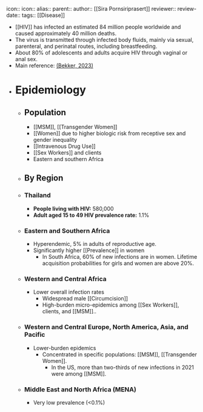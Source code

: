 icon:: 
icon::
alias::
parent::
author:: [[Sira Pornsiriprasert]] 
reviewer::
review-date::
tags:: [[Disease]]

- [[HIV]] has infected an estimated 84 million people worldwide and caused 
  approximately 40 million deaths.
- The virus is transmitted through infected body 
  fluids, mainly via sexual, parenteral, and perinatal routes, including 
  breastfeeding.
- About 80% of adolescents and adults acquire HIV through 
  vaginal or anal sex.
- Main reference: [(Bekker, 2023)]([[References/bekkerHIVInfection2023]])
- # Epidemiology
	- ## Population
		- [[MSM]], [[Transgender Women]]
		- [[Women]] due to higher biologic risk from receptive sex and gender inequality
		- [[Intravenous Drug Use]]
		- [[Sex Workers]] and clients
		- Eastern and southern Africa
	- ## By Region
	- ### Thailand
		- **People living with HIV:** 580,000
		- **Adult aged 15 to 49 HIV prevalence rate:** 1.1%
	- ### Eastern and Southern Africa
		- Hyperendemic, 5% in adults of reproductive age.
		- Significantly higher [[Prevalence]] in women
			- In South Africa, 60% of new infections are in women. Lifetime acquisition probabilities for 
			  girls and women are above 20%.
	- ### Western and Central Africa
		- Lower overall infection rates
			- Widespread male [[Circumcision]]
			- High-burden micro-epidemics among [[Sex Workers]], 
			  clients, and [[MSM]]..
	- ### Western and Central Europe, North America, Asia, and Pacific
		- Lower-burden epidemics
			- Concentrated in specific populations: [[MSM]], [[Transgender Women]].
				- In the US, more than two-thirds of new infections in 2021 were among [[MSM]].
	- ### Middle East and North Africa (MENA)
		- Very low prevalence (<0.1%)
